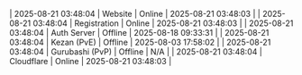 | 2025-08-21 03:48:04 | Website | Online | 2025-08-21 03:48:03 |
| 2025-08-21 03:48:04 | Registration | Online | 2025-08-21 03:48:03 |
| 2025-08-21 03:48:04 | Auth Server | Offline | 2025-08-18 09:33:31 |
| 2025-08-21 03:48:04 | Kezan (PvE) | Offline | 2025-08-03 17:58:02 |
| 2025-08-21 03:48:04 | Gurubashi (PvP) | Offline | N/A |
| 2025-08-21 03:48:04 | Cloudflare | Online | 2025-08-21 03:48:03 |
